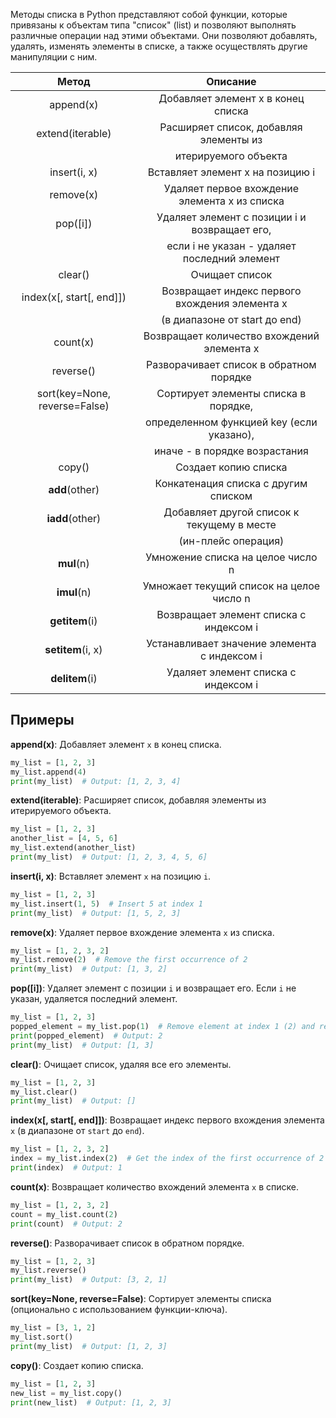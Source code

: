 Методы списка в Python представляют собой функции, которые привязаны к объектам типа "список" (list) и позволяют выполнять различные операции над этими объектами. Они позволяют добавлять, удалять, изменять элементы в списке, а также осуществлять другие манипуляции с ним.


|             Метод             |                    Описание                    |
|:-----------------------------:|:----------------------------------------------:|
|           append(x)           |       Добавляет элемент x в конец списка       |
|       extend(iterable)        |     Расширяет список, добавляя элементы из     |
|                               |              итерируемого объекта              |
|         insert(i, x)          |        Вставляет элемент x на позицию i        |
|           remove(x)           | Удаляет первое вхождение элемента x из списка  |
|           pop([i])            | Удаляет элемент с позиции i и возвращает его,  |
|                               |  если i не указан - удаляет последний элемент  |
|            clear()            |                 Очищает список                 |
|   index(x[, start[, end]])    | Возвращает индекс первого вхождения элемента x |
|                               |         (в диапазоне от start до end)          |
|           count(x)            |   Возвращает количество вхождений элемента x   |
|           reverse()           |    Разворачивает список в обратном порядке     |
| sort(key=None, reverse=False) |      Сортирует элементы списка в порядке,      |
|                               |   определенном функцией key (если указано),    |
|                               |         иначе - в порядке возрастания          |
|            copy()             |              Создает копию списка              |
|        __add__(other)             |      Конкатенация списка с другим списком      |
|        __iadd__(other)            |   Добавляет другой список к текущему в месте   |
|                               |              (ин-плейс операция)               |
|          __mul__(n)               |       Умножение списка на целое число n        |
|          __imul__(n)              |    Умножает текущий список на целое число n    |
|        __getitem__(i)             |     Возвращает элемент списка с индексом i     |
|       __setitem__(i, x)           |  Устанавливает значение элемента с индексом i  |
|        __delitem__(i)             |      Удаляет элемент списка с индексом i       |


## Примеры

**append(x)**: Добавляет элемент `x` в конец списка.

```python
my_list = [1, 2, 3]
my_list.append(4)
print(my_list)  # Output: [1, 2, 3, 4]
```


**extend(iterable)**: Расширяет список, добавляя элементы из итерируемого объекта.

```python
my_list = [1, 2, 3]
another_list = [4, 5, 6]
my_list.extend(another_list)
print(my_list)  # Output: [1, 2, 3, 4, 5, 6]
```

**insert(i, x)**: Вставляет элемент `x` на позицию `i`.

```python
my_list = [1, 2, 3]
my_list.insert(1, 5)  # Insert 5 at index 1
print(my_list)  # Output: [1, 5, 2, 3]
```


**remove(x)**: Удаляет первое вхождение элемента `x` из списка.

```python
my_list = [1, 2, 3, 2]
my_list.remove(2)  # Remove the first occurrence of 2
print(my_list)  # Output: [1, 3, 2]
```


**pop([i])**: Удаляет элемент с позиции `i` и возвращает его. Если `i` не указан, удаляется последний элемент.

```python
my_list = [1, 2, 3]
popped_element = my_list.pop(1)  # Remove element at index 1 (2) and return it
print(popped_element)  # Output: 2
print(my_list)  # Output: [1, 3]
```


**clear()**: Очищает список, удаляя все его элементы.
```python
my_list = [1, 2, 3]
my_list.clear()
print(my_list)  # Output: []
```


**index(x[, start[, end]])**: Возвращает индекс первого вхождения элемента `x` (в диапазоне от `start` до `end`).

```python
my_list = [1, 2, 3, 2]
index = my_list.index(2)  # Get the index of the first occurrence of 2
print(index)  # Output: 1
```

**count(x)**: Возвращает количество вхождений элемента `x` в списке.
```python
my_list = [1, 2, 3, 2]
count = my_list.count(2)
print(count)  # Output: 2
```

**reverse()**: Разворачивает список в обратном порядке.

```python
my_list = [1, 2, 3]
my_list.reverse()
print(my_list)  # Output: [3, 2, 1]
```


**sort(key=None, reverse=False)**: Сортирует элементы списка (опционально с использованием функции-ключа).

```python
my_list = [3, 1, 2]
my_list.sort()
print(my_list)  # Output: [1, 2, 3]
```

**copy()**: Создает копию списка.

```python
my_list = [1, 2, 3]
new_list = my_list.copy()
print(new_list)  # Output: [1, 2, 3]
```


